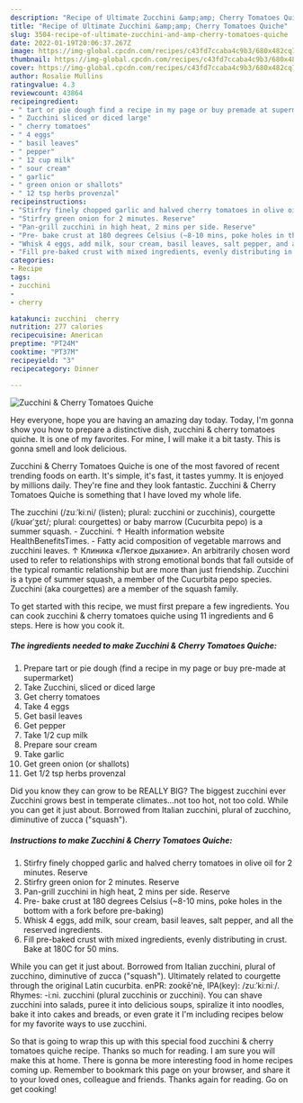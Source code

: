 ```yaml
---
description: "Recipe of Ultimate Zucchini &amp;amp; Cherry Tomatoes Quiche"
title: "Recipe of Ultimate Zucchini &amp;amp; Cherry Tomatoes Quiche"
slug: 3504-recipe-of-ultimate-zucchini-and-amp-cherry-tomatoes-quiche
date: 2022-01-19T20:06:37.267Z
image: https://img-global.cpcdn.com/recipes/c43fd7ccaba4c9b3/680x482cq70/zucchini-cherry-tomatoes-quiche-recipe-main-photo.jpg
thumbnail: https://img-global.cpcdn.com/recipes/c43fd7ccaba4c9b3/680x482cq70/zucchini-cherry-tomatoes-quiche-recipe-main-photo.jpg
cover: https://img-global.cpcdn.com/recipes/c43fd7ccaba4c9b3/680x482cq70/zucchini-cherry-tomatoes-quiche-recipe-main-photo.jpg
author: Rosalie Mullins
ratingvalue: 4.3
reviewcount: 43864
recipeingredient:
- " tart or pie dough find a recipe in my page or buy premade at supermarket"
- " Zucchini sliced or diced large"
- " cherry tomatoes"
- " 4 eggs"
- " basil leaves"
- " pepper"
- " 12 cup milk"
- " sour cream"
- " garlic"
- " green onion or shallots"
- " 12 tsp herbs provenzal"
recipeinstructions:
- "Stirfry finely chopped garlic and halved cherry tomatoes in olive oil for 2 minutes. Reserve"
- "Stirfry green onion for 2 minutes. Reserve"
- "Pan-grill zucchini in high heat, 2 mins per side. Reserve"
- "Pre- bake crust at 180 degrees Celsius (~8-10 mins, poke holes in the bottom with a fork before pre-baking)"
- "Whisk 4 eggs, add milk, sour cream, basil leaves, salt pepper, and all the reserved ingredients."
- "Fill pre-baked crust with mixed ingredients, evenly distributing in crust. Bake at 180C for 50 mins."
categories:
- Recipe
tags:
- zucchini
- 
- cherry

katakunci: zucchini  cherry 
nutrition: 277 calories
recipecuisine: American
preptime: "PT24M"
cooktime: "PT37M"
recipeyield: "3"
recipecategory: Dinner

---
```



![Zucchini &amp; Cherry Tomatoes Quiche](https://img-global.cpcdn.com/recipes/c43fd7ccaba4c9b3/680x482cq70/zucchini-cherry-tomatoes-quiche-recipe-main-photo.jpg)

Hey everyone, hope you are having an amazing day today. Today, I'm gonna show you how to prepare a distinctive dish, zucchini &amp; cherry tomatoes quiche. It is one of my favorites. For mine, I will make it a bit tasty. This is gonna smell and look delicious.

Zucchini &amp; Cherry Tomatoes Quiche is one of the most favored of recent trending foods on earth. It's simple, it's fast, it tastes yummy. It is enjoyed by millions daily. They're fine and they look fantastic. Zucchini &amp; Cherry Tomatoes Quiche is something that I have loved my whole life.

The zucchini (/zuːˈkiːni/ (listen); plural: zucchini or zucchinis), courgette (/kʊərˈʒɛt/; plural: courgettes) or baby marrow (Cucurbita pepo) is a summer squash. - Zucchini. ↑ Health information website HealthBenefitsTimes. - Fatty acid composition of vegetable marrows and zucchini leaves. ↑ Клиника «Легкое дыхание». An arbitrarily chosen word used to refer to relationships with strong emotional bonds that fall outside of the typical romantic relationship but are more than just friendship. Zucchini is a type of summer squash, a member of the Cucurbita pepo species. Zucchini (aka courgettes) are a member of the squash family.


To get started with this recipe, we must first prepare a few ingredients. You can cook zucchini &amp; cherry tomatoes quiche using 11 ingredients and 6 steps. Here is how you cook it.

<!--inarticleads1-->

##### The ingredients needed to make Zucchini &amp; Cherry Tomatoes Quiche:

1. Prepare  tart or pie dough (find a recipe in my page or buy pre-made at supermarket)
1. Take  Zucchini, sliced or diced large
1. Get  cherry tomatoes
1. Take  4 eggs
1. Get  basil leaves
1. Get  pepper
1. Take  1/2 cup milk
1. Prepare  sour cream
1. Take  garlic
1. Get  green onion (or shallots)
1. Get  1/2 tsp herbs provenzal


Did you know they can grow to be REALLY BIG? The biggest zucchini ever Zucchini grows best in temperate climates…not too hot, not too cold. While you can get it just about. Borrowed from Italian zucchini, plural of zucchino, diminutive of zucca (&#34;squash&#34;). 

<!--inarticleads2-->

##### Instructions to make Zucchini &amp; Cherry Tomatoes Quiche:

1. Stirfry finely chopped garlic and halved cherry tomatoes in olive oil for 2 minutes. Reserve
1. Stirfry green onion for 2 minutes. Reserve
1. Pan-grill zucchini in high heat, 2 mins per side. Reserve
1. Pre- bake crust at 180 degrees Celsius (~8-10 mins, poke holes in the bottom with a fork before pre-baking)
1. Whisk 4 eggs, add milk, sour cream, basil leaves, salt pepper, and all the reserved ingredients.
1. Fill pre-baked crust with mixed ingredients, evenly distributing in crust. Bake at 180C for 50 mins.


While you can get it just about. Borrowed from Italian zucchini, plural of zucchino, diminutive of zucca (&#34;squash&#34;). Ultimately related to courgette through the original Latin cucurbita. enPR: zookē&#39;nē, IPA(key): /zuːˈkiːniː/. Rhymes: -iːni. zucchini (plural zucchinis or zucchini). You can shave zucchini into salads, puree it into delicious soups, spiralize it into noodles, bake it into cakes and breads, or even grate it I&#39;m including recipes below for my favorite ways to use zucchini. 

So that is going to wrap this up with this special food zucchini &amp; cherry tomatoes quiche recipe. Thanks so much for reading. I am sure you will make this at home. There is gonna be more interesting food in home recipes coming up. Remember to bookmark this page on your browser, and share it to your loved ones, colleague and friends. Thanks again for reading. Go on get cooking!

